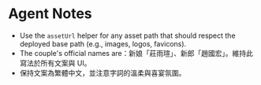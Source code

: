 # Agent Notes

- Use the `assetUrl` helper for any asset path that should respect the deployed base path (e.g., images, logos, favicons).
- The couple's official names are：新娘「莊雨瑄」、新郎「趙國宏」。維持此寫法於所有文案與 UI。
- 保持文案為繁體中文，並注意字詞的溫柔與喜宴氛圍。
